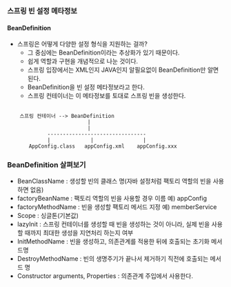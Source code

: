 ### 스프링 빈 설정 메타정보
#### BeanDefinition
* 스프링은 어떻게 다양한 설정 형식을 지원하는 걸까?
  * 그 중심에는 BeanDefinition이라는 추상화가 있기 때문이다.
  * 쉽게 역할과 구현을 개념적으로 나눈 것이다.
  * 스프링 입장에서는 XML인지 JAVA인지 알필요없이 BeanDefinition만 알면 된다.
  * BeanDefinition을 빈 설정 메타정보라고 한다.
  * 스프링 컨테이너는 이 메타정보를 토대로 스프링 빈을 생성한다.

```

    스프링 컨테이너 --> BeanDefinition
                          |
                          |
             --------------------------------
             |             |                |
       AppConfig.class   appConfig.xml    appConfig.xxx

```

### BeanDefinition 살펴보기
* BeanClassName : 생성할 빈의 클래스 명(자바 설정처럼 팩토리 역할의 빈을 사용하면 없음)
* factoryBeanName : 팩토리 역할의 빈을 사용할 경우 이름 예) appConfig
* factoryMethodName : 빈을 생성할 팩토리 메서드 지정 예) memberService
* Scope : 싱글톤(기본값)
* lazyInit : 스프링 컨테이너를 생성할 때 빈을 생성하는 것이 아니라, 실제 빈을 사용할 때까지 최대한 생성을 지연처리 하는지 여부
* InitMethodName : 빈을 생성하고, 의존관계를 적용한 뒤에 호출되는 초기화 메서드명
* DestroyMethodName : 빈의 생명주기가 끝나서 제거하기 직전에 호출되는 메서드 명
* Constructor arguments, Properties : 의존관계 주입에서 사용한다.

